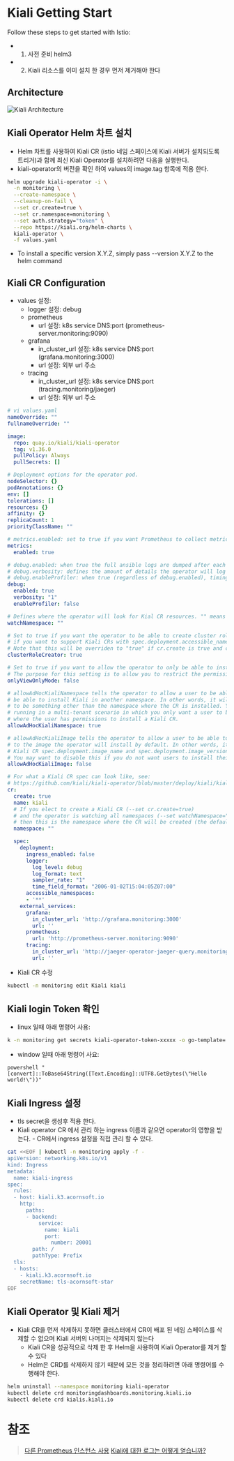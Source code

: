 # Kiali Getting Start

Follow these steps to get started with Istio:
- 1. 사전 준비 helm3
- 2. Kiali 리소스를 이미 설치 한 경우 먼저 제거해야 한다
  
## Architecture
![Kiali Architecture](./images/kiali-architecture.png)
## Kiali Operator Helm 차트 설치
- Helm 차트를 사용하여 Kiali CR (istio 네임 스페이스에 Kiali 서버가 설치되도록 트리거)과 함께 최신 Kiali Operator를 설치하려면 다음을 실행한다.
- kiali-operator의 버전을 확인 하여 values의 image.tag 항목에 적용 한다.
```sh
helm upgrade kiali-operator -i \
  -n monitoring \
  --create-namespace \
  --cleanup-on-fail \
  --set cr.create=true \
  --set cr.namespace=monitoring \
  --set auth.strategy="token" \
  --repo https://kiali.org/helm-charts \
  kiali-operator \
  -f values.yaml
```
- To install a specific version X.Y.Z, simply pass --version X.Y.Z to the helm command

## Kiali CR Configuration
- values 설정:
  - logger 설정: debug
  - prometheus
    - url 설정: k8s service DNS:port (prometheus-server.monitoring:9090)
  - grafana
    - in_cluster_url 설정: k8s service DNS:port (grafana.monitoring:3000)
    - url 설정: 외부 url 주소
  - tracing
    - in_cluster_url 설정: k8s service DNS:port (tracing.monitoring/jaeger)
    - url 설정: 외부 url 주소

```yaml
# vi values.yaml
nameOverride: ""
fullnameOverride: ""

image:
  repo: quay.io/kiali/kiali-operator
  tag: v1.36.0
  pullPolicy: Always
  pullSecrets: []

# Deployment options for the operator pod.
nodeSelector: {}
podAnnotations: {}
env: []
tolerations: []
resources: {}
affinity: {}
replicaCount: 1
priorityClassName: ""

# metrics.enabled: set to true if you want Prometheus to collect metrics from the operator
metrics:
  enabled: true

# debug.enabled: when true the full ansible logs are dumped after each reconciliation run
# debug.verbosity: defines the amount of details the operator will log (higher numbers are more noisy)
# debug.enableProfiler: when true (regardless of debug.enabled), timings for the most expensive tasks will be logged after each reconciliation loop
debug:
  enabled: true
  verbosity: "1"
  enableProfiler: false

# Defines where the operator will look for Kial CR resources. "" means "all namespaces".
watchNamespace: ""

# Set to true if you want the operator to be able to create cluster roles. This is necessary
# if you want to support Kiali CRs with spec.deployment.accessible_namespaces of '**'.
# Note that this will be overriden to "true" if cr.create is true and cr.spec.deployment.accessible_namespaces is ['**'].
clusterRoleCreator: true

# Set to true if you want to allow the operator to only be able to install Kiali in view-only-mode.
# The purpose for this setting is to allow you to restrict the permissions given to the operator itself.
onlyViewOnlyMode: false

# allowAdHocKialiNamespace tells the operator to allow a user to be able to install a Kiali CR in one namespace but
# be able to install Kiali in another namespace. In other words, it will allow the Kiali CR spec.deployment.namespace
# to be something other than the namespace where the CR is installed. You may want to disable this if you are
# running in a multi-tenant scenario in which you only want a user to be able to install Kiali in the same namespace
# where the user has permissions to install a Kiali CR.
allowAdHocKialiNamespace: true

# allowAdHocKialiImage tells the operator to allow a user to be able to install a custom Kiali image as opposed
# to the image the operator will install by default. In other words, it will allow the
# Kiali CR spec.deployment.image_name and spec.deployment.image_version to be configured by the user.
# You may want to disable this if you do not want users to install their own Kiali images.
allowAdHocKialiImage: false

# For what a Kiali CR spec can look like, see:
# https://github.com/kiali/kiali-operator/blob/master/deploy/kiali/kiali_cr.yaml
cr:
  create: true
  name: kiali
  # If you elect to create a Kiali CR (--set cr.create=true)
  # and the operator is watching all namespaces (--set watchNamespace="")
  # then this is the namespace where the CR will be created (the default will be the operator namespace).
  namespace: ""

  spec:
    deployment:
      ingress_enabled: false
      logger:
        log_level: debug
        log_format: text
        sampler_rate: "1"
        time_field_format: "2006-01-02T15:04:05Z07:00"
      accessible_namespaces:
      - '**'
    external_services:
      grafana:
        in_cluster_url: 'http://grafana.monitoring:3000'
        url: ''
      prometheus:
        url: 'http://prometheus-server.monitoring:9090'
      tracing:
        in_cluster_url: 'http://jaeger-operator-jaeger-query.monitoring:16686'
        url: ''
```

- Kiali CR 수정
```sh
kubectl -n monitoring edit Kiali kiali
```

## Kiali login Token 확인
- linux 일때 아래 명령어 사용:
```sh
k -n monitoring get secrets kiali-operator-token-xxxxx -o go-template='{{range $k,$v := .data}}{{"### "}}{{$k}}{{"\n"}}{{$v|base64decode}}{{"\n\n"}}{{end}}' 
```

- window 일때 아래 명령어 사요:
```
powershell "[convert]::ToBase64String([Text.Encoding]::UTF8.GetBytes(\"Hello world!\"))"
```

## Kiali Ingress 설정
- tls secret을 생성후 적용 한다.
- Kiali operator CR 에서 관리 하는 ingress 이름과 같으면 operator의 영향을 받는다. - CR에서 ingress 설정을 직접 관리 할 수 있다.
```sh
cat <<EOF | kubectl -n monitoring apply -f -
apiVersion: networking.k8s.io/v1
kind: Ingress
metadata:
  name: kiali-ingress
spec:
  rules:
  - host: kiali.k3.acornsoft.io
    http:
      paths:
      - backend:
          service:
            name: kiali
            port:
              number: 20001
        path: /
        pathType: Prefix
  tls:
  - hosts:
    - kiali.k3.acornsoft.io
    secretName: tls-acornsoft-star
EOF
```

## Kiali Operator 및 Kiali 제거
- Kiali CR을 먼저 삭제하지 못하면 클러스터에서 CR이 배포 된 네임 스페이스를 삭제할 수 없으며 Kiali 서버의 나머지는 삭제되지 않는다
  - Kiali CR을 성공적으로 삭제 한 후 Helm을 사용하여 Kiali Operator를 제거 할 수 있다
  - Helm은 CRD를 삭제하지 않기 때문에 모든 것을 정리하려면 아래 명령어를 수행해야 한다.
```sh
helm uninstall --namespace monitoring kiali-operator
kubectl delete crd monitoringdashboards.monitoring.kiali.io
kubectl delete crd kialis.kiali.io
```

# 참조
> [다른 Prometheus 인스턴스 사용](https://kiali.io/documentation/latest/runtimes-monitoring/)
> [Kiali에 대한 로그는 어떻게 얻습니까?](https://kiali.io/documentation/latest/faq/#logs)